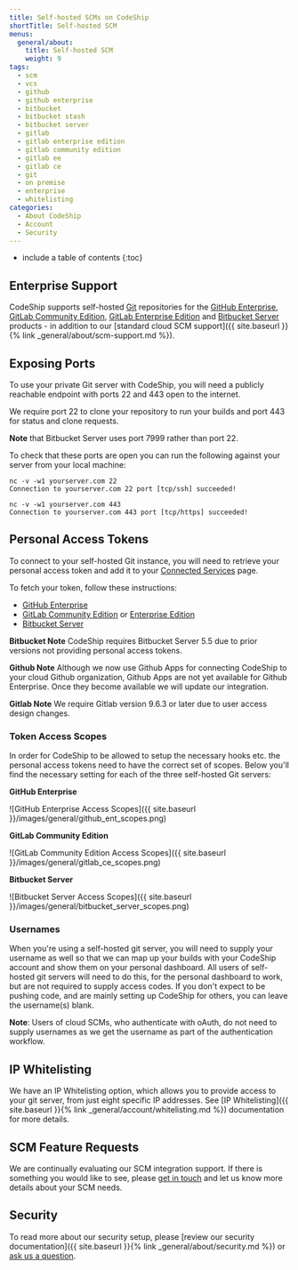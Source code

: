 ```yaml
---
title: Self-hosted SCMs on CodeShip
shortTitle: Self-hosted SCM
menus:
  general/about:
    title: Self-hosted SCM
    weight: 9
tags:
  - scm
  - vcs
  - github
  - github enterprise
  - bitbucket
  - bitbucket stash
  - bitbucket server
  - gitlab
  - gitlab enterprise edition
  - gitlab community edition
  - gitlab ee
  - gitlab ce
  - git
  - on premise
  - enterprise
  - whitelisting
categories:
  - About CodeShip  
  - Account
  - Security
---
```


* include a table of contents
{:toc}

## Enterprise Support

CodeShip supports self-hosted [Git](https://git-scm.com) repositories for the [GitHub Enterprise](https://enterprise.github.com/home), [GitLab Community Edition](https://gitlab.com/gitlab-org/gitlab-ce), [GitLab Enterprise Edition](https://about.gitlab.com/gitlab-ee) and [Bitbucket Server](https://www.atlassian.com/software/bitbucket/server) products - in addition to our [standard cloud SCM support]({{ site.baseurl }}{% link _general/about/scm-support.md %}).

## Exposing Ports

To use your private Git server with CodeShip, you will need a publicly reachable endpoint with ports 22 and 443 open to the internet.

We require port 22 to clone your repository to run your builds and port 443 for status and clone requests.

**Note** that Bitbucket Server uses port 7999 rather than port 22.

To check that these ports are open you can run the following against your server from your local machine:

```
nc -v -w1 yourserver.com 22
Connection to yourserver.com 22 port [tcp/ssh] succeeded!

nc -v -w1 yourserver.com 443
Connection to yourserver.com 443 port [tcp/https] succeeded!
```

## Personal Access Tokens

To connect to your self-hosted Git instance, you will need to retrieve your personal access token and add it to your [Connected Services](https://app.codeship.com/authentications) page.

To fetch your token, follow these instructions:

- [GitHub Enterprise](https://help.github.com/articles/creating-a-personal-access-token-for-the-command-line/)
- [GitLab Community Edition](https://docs.gitlab.com/ce/user/profile/personal_access_tokens.html) or [Enterprise Edition](https://docs.gitlab.com/ee/user/profile/personal_access_tokens.html)
- [Bitbucket Server](https://confluence.atlassian.com/bitbucketserver/personal-access-tokens-939515499.html)

**Bitbucket Note** CodeShip requires Bitbucket Server 5.5 due to prior versions not providing personal access tokens.

**Github Note** Although we now use Github Apps for connecting CodeShip to your cloud Github organization, Github Apps are not yet available for Github Enterprise. Once they become available we will update our integration.

**Gitlab Note** We require Gitlab version 9.6.3 or later due to user access design changes.

### Token Access Scopes

In order for CodeShip to be allowed to setup the necessary hooks etc. the personal access tokens need to have the correct set of scopes. Below you'll find the necessary setting for each of the three self-hosted Git servers:

**GitHub Enterprise**

![GitHub Enterprise Access Scopes]({{ site.baseurl }}/images/general/github_ent_scopes.png)

**GitLab Community Edition**

![GitLab Community Edition Access Scopes]({{ site.baseurl }}/images/general/gitlab_ce_scopes.png)

**Bitbucket Server**

![Bitbucket Server Access Scopes]({{ site.baseurl }}/images/general/bitbucket_server_scopes.png)

### Usernames

When you're using a self-hosted git server, you will need to supply your username as well so that we can map up your builds with your CodeShip account and show them on your personal dashboard. All users of self-hosted git servers will need to do this, for the personal dashboard to work, but are not required to supply access codes.
If you don't expect to be pushing code, and are mainly setting up CodeShip for others, you can leave the username(s) blank.

**Note**: Users of cloud SCMs, who authenticate with oAuth, do not need to supply usernames as we get the username as part of the authentication workflow.

## IP Whitelisting

We have an IP Whitelisting option, which allows you to provide access to your git server, from just eight specific IP addresses. See [IP Whitelisting]({{ site.baseurl }}{% link _general/account/whitelisting.md %}) documentation for more details.

## SCM Feature Requests

We are continually evaluating our SCM integration support. If there is something you would like to see, please [get in touch](https://helpdesk.codeship.com/hc/en-us/requests/new) and let us know more details about your SCM needs.

## Security

To read more about our security setup, please [review our security documentation]({{ site.baseurl }}{% link _general/about/security.md %}) or [ask us a question](https://helpdesk.codeship.com).
